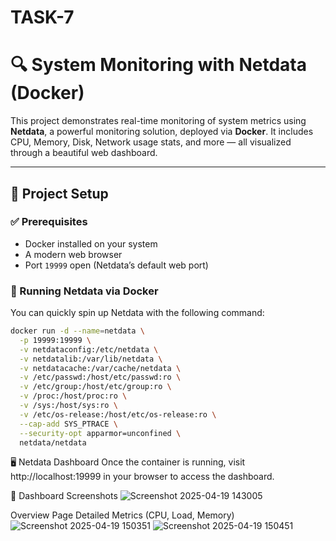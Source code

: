 # TASK-7

# 🔍 System Monitoring with Netdata (Docker)

This project demonstrates real-time monitoring of system metrics using **Netdata**, a powerful monitoring solution, deployed via **Docker**. It includes CPU, Memory, Disk, Network usage stats, and more — all visualized through a beautiful web dashboard.

---

## 🚀 Project Setup

### ✅ Prerequisites

- Docker installed on your system
- A modern web browser
- Port `19999` open (Netdata’s default web port)

### 🐳 Running Netdata via Docker

You can quickly spin up Netdata with the following command:

```bash
docker run -d --name=netdata \
  -p 19999:19999 \
  -v netdataconfig:/etc/netdata \
  -v netdatalib:/var/lib/netdata \
  -v netdatacache:/var/cache/netdata \
  -v /etc/passwd:/host/etc/passwd:ro \
  -v /etc/group:/host/etc/group:ro \
  -v /proc:/host/proc:ro \
  -v /sys:/host/sys:ro \
  -v /etc/os-release:/host/etc/os-release:ro \
  --cap-add SYS_PTRACE \
  --security-opt apparmor=unconfined \
  netdata/netdata
```
🖥️ Netdata Dashboard
Once the container is running, visit http://localhost:19999 in your browser to access the dashboard.

📸 Dashboard Screenshots
![Screenshot 2025-04-19 143005](https://github.com/user-attachments/assets/d90846b5-a21a-47b3-b960-f0ac3d703cb8)

Overview Page
Detailed Metrics (CPU, Load, Memory)
![Screenshot 2025-04-19 150351](https://github.com/user-attachments/assets/67e28a98-7d05-47eb-8bf6-4270810882ec)
![Screenshot 2025-04-19 150451](https://github.com/user-attachments/assets/86656ec6-9e9d-415d-b740-697c32b5ca63)
